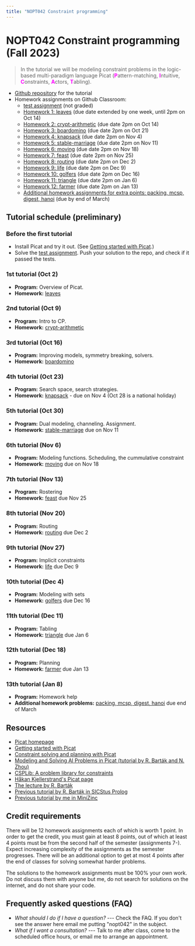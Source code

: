 ```yaml
---
title: "NOPT042 Constraint programming"
---
```


# NOPT042 Constraint programming (Fall 2023)

> In the tutorial we will be modeling constraint problems in the logic-based multi-paradigm language Picat 
    (<span style="color:fuchsia">**P**</span>attern-matching,
    <span style="color:fuchsia">**I**</span>ntuitive,
    <span style="color:fuchsia">**C**</span>onstraints,
    <span style="color:fuchsia">**A**</span>ctors,
    <span style="color:fuchsia">**T**</span>abling).

<!--
* [GitHub Classroom](https://classroom.github.com/classrooms/111507671-nopt042-tutorial) for classwork and homework assignments
-->

* [Github repository](https://github.com/jbulin-mff-uk/nopt042) for the tutorial
* Homework assignments on Github Classroom:
    - [test assignment](https://classroom.github.com/a/1ZJRMLa6) (not graded)
    - [Homework 1: leaves](https://classroom.github.com/a/SR6S7hUf) (due date extended by one week, until 2pm on Oct 14)
    - [Homework 2: crypt-arithmetic](https://classroom.github.com/a/vu6gMI8t) (due date 2pm on Oct 14)
    - [Homework 3: boardomino](https://classroom.github.com/a/grmdbx-S) (due date 2pm on Oct 21)
    - [Homework 4: knapsack](https://classroom.github.com/a/vZFFbU1t) (due date 2pm on Nov 4)
    - [Homework 5: stable-marriage](https://classroom.github.com/a/hB1TlTnz) (due date 2pm on Nov 11)
    - [Homework 6: moving](https://classroom.github.com/a/_Y3A7opJ) (due date 2pm on Nov 18)
    - [Homework 7: feast](https://classroom.github.com/a/MjThrY8R) (due date 2pm on Nov 25)
    - [Homework 8: routing](https://classroom.github.com/a/YPJdXoSh) (due date 2pm on Dec 2)
    - [Homework 9: life](https://classroom.github.com/a/gYNSo8NO) (due date 2pm on Dec 9)
    - [Homework 10: golfers](https://classroom.github.com/a/NCxkvoPf) (due date 2pm on Dec 16)
    - [Homework 11: triangle](https://classroom.github.com/a/6t1247tM) (due date 2pm on Jan 6)
    - [Homework 12: farmer](https://classroom.github.com/a/9HmbOiKX) (due date 2pm on Jan 13)
    - [Additional homework assignments for extra points: packing, mcsp, digest, hanoi](https://classroom.github.com/a/OGh06sW9) (due by end of March)

    
## Tutorial schedule (preliminary)

### Before the first tutorial

* Install Picat and try it out. (See [Getting started with Picat](http://picat-lang.org/download/get_started.pdf).)
* Solve the [test assignment](https://classroom.github.com/a/1ZJRMLa6). Push your solution to the repo, and check if it passed the tests.

### 1st tutorial (Oct 2)

* **Program:** Overview of Picat.
* **Homework:** [leaves](https://classroom.github.com/a/SR6S7hUf)

### 2nd tutorial (Oct 9)

* **Program:** Intro to CP.
* **Homework:** [crypt-arithmetic](https://classroom.github.com/a/vu6gMI8t)

### 3rd tutorial (Oct 16)

* **Program:** Improving models, symmetry breaking, solvers.
* **Homework:** [boardomino](https://classroom.github.com/a/grmdbx-S)

### 4th tutorial (Oct 23)

* **Program:** Search space, search strategies.
* **Homework:** [knapsack](https://classroom.github.com/a/vZFFbU1t) - due on Nov 4 (Oct 28 is a national holiday)

### 5th tutorial (Oct 30)

* **Program:** Dual modeling, channeling. Assignment.
* **Homework:** [stable-marriage](https://classroom.github.com/a/hB1TlTnz) due on Nov 11

### 6th tutorial (Nov 6)

* **Program:** Modeling functions. Scheduling, the cummulative constraint
* **Homework:** [moving](https://classroom.github.com/a/_Y3A7opJ) due on Nov 18

### 7th tutorial (Nov 13)

* **Program:** Rostering
* **Homework:** [feast](https://classroom.github.com/a/MjThrY8R) due Nov 25

### 8th tutorial (Nov 20)

* **Program:** Routing
* **Homework:** [routing](https://classroom.github.com/a/YPJdXoSh) due Dec 2

### 9th tutorial (Nov 27)

* **Program:** Implicit constraints
* **Homework:** [life](https://classroom.github.com/a/gYNSo8NO) due Dec 9

### 10th tutorial (Dec 4)

* **Program:** Modeling with sets
* **Homework:** [golfers](https://classroom.github.com/a/NCxkvoPf) due Dec 16

### 11th tutorial (Dec 11)

* **Program:** Tabling
* **Homework:** [triangle](https://classroom.github.com/a/6t1247tM) due Jan 6

### 12th tutorial (Dec 18)

* **Program:** Planning
* **Homework:** [farmer](https://classroom.github.com/a/9HmbOiKX) due Jan 13


### 13th tutorial (Jan 8)
* **Program:** Homework help
* **Additional homework problems:** [packing, mcsp, digest, hanoi](https://classroom.github.com/a/OGh06sW9) due end of March


## Resources

* [Picat homepage](https://picat-lang.org)
* [Getting started with Picat](http://picat-lang.org/download/get_started.pdf)
* [Constraint solving and planning with Picat](https://picat-lang.org/picatbook2015.html)
* [Modeling and Solving AI Problems in Picat
(tutorial by R. Barták and N. Zhou)](http://ktiml.mff.cuni.cz/~bartak/AAAI2017/)
* [CSPLib: A problem library for constraints](https://www.csplib.org)
* [Håkan Kjellerstrand's Picat page](https://hakank.org/picat)
* [The lecture by R. Barták](https://ktiml.mff.cuni.cz/~bartak/podminky)
* [Previous tutorial by R. Barták in SICStus Prolog](https://ktiml.mff.cuni.cz/~bartak/podminky/#cviceni)
* [Previous tutorial by me in MiniZinc](https://dl1.cuni.cz/course/view.php?id=10544)

## Credit requirements

There will be 12 homework assignments each of which is worth 1 point. In order to get the credit, you must gain at least 8 points, out of which at least 4 points must be from the second half of the semester (assignments 7-). Expect increasing complexity of the assignments as the semester progresses. There will be an additional option to get at most 4 points after the end of classes for solving somewhat harder problems.

The solutions to the homework assignments must be 100% your own work. Do not discuss them with anyone but me, do not search for solutions on the internet, and do not share your code.

## Frequently asked questions (FAQ)

* _What should I do if I have a question?_ --- Check the FAQ. If you don't see the answer here email me putting "nopt042" in the subject.
* _What if I want a consultation?_ --- Talk to me after class, come to the scheduled office hours, or email me to arrange an appointment.
